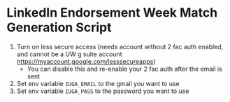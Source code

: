 # LinkedIn Endorsement Week Match Generation Script

1. Turn on less secure access (needs account without 2 fac auth enabled, and cannot be a UW g suite account https://myaccount.google.com/lesssecureapps)
	* You can disable this and re-enable your 2 fac auth after the email is sent
2. Set env variable `IUGA_EMAIL` to the gmail you want to use
3. Set env variable `IUGA_PASS` to the password you want to use